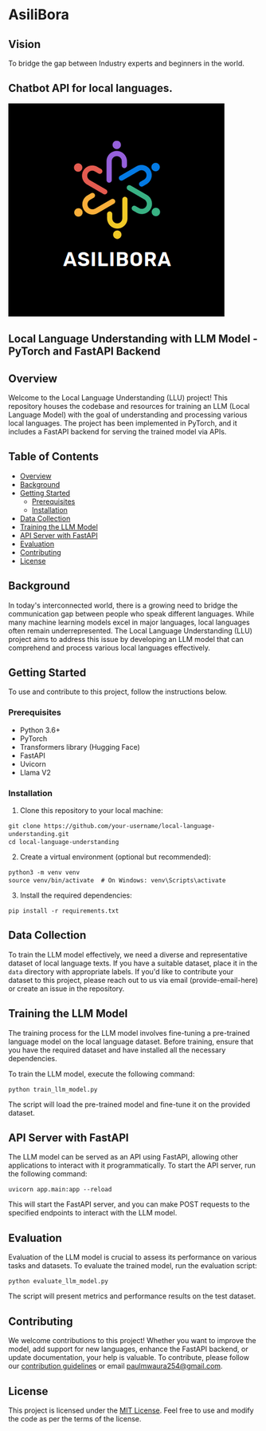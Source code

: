 # AsiliBora 

## Vision
To bridge the gap between Industry experts and beginners in the world.

## Chatbot API for local languages.

![AsiliBora Logo](./images/logo.png)


## Local Language Understanding with LLM Model - PyTorch and FastAPI Backend

## Overview

Welcome to the Local Language Understanding (LLU) project! This repository houses the codebase and resources for training an LLM (Local Language Model) with the goal of understanding and processing various local languages. The project has been implemented in PyTorch, and it includes a FastAPI backend for serving the trained model via APIs.

## Table of Contents

- [Overview](#overview)
- [Background](#background)
- [Getting Started](#getting-started)
  - [Prerequisites](#prerequisites)
  - [Installation](#installation)
- [Data Collection](#data-collection)
- [Training the LLM Model](#training-the-llm-model)
- [API Server with FastAPI](#api-server-with-fastapi)
- [Evaluation](#evaluation)
- [Contributing](#contributing)
- [License](#license)

## Background

In today's interconnected world, there is a growing need to bridge the communication gap between people who speak different languages. While many machine learning models excel in major languages, local languages often remain underrepresented. The Local Language Understanding (LLU) project aims to address this issue by developing an LLM model that can comprehend and process various local languages effectively.

## Getting Started

To use and contribute to this project, follow the instructions below.

### Prerequisites

- Python 3.6+
- PyTorch
- Transformers library (Hugging Face)
- FastAPI
- Uvicorn
- Llama V2

### Installation

1. Clone this repository to your local machine:

```
git clone https://github.com/your-username/local-language-understanding.git
cd local-language-understanding
```

2. Create a virtual environment (optional but recommended):

```
python3 -m venv venv
source venv/bin/activate  # On Windows: venv\Scripts\activate
```

3. Install the required dependencies:

```
pip install -r requirements.txt
```

## Data Collection

To train the LLM model effectively, we need a diverse and representative dataset of local language texts. If you have a suitable dataset, place it in the `data` directory with appropriate labels. If you'd like to contribute your dataset to this project, please reach out to us via email (provide-email-here) or create an issue in the repository.

## Training the LLM Model

The training process for the LLM model involves fine-tuning a pre-trained language model on the local language dataset. Before training, ensure that you have the required dataset and have installed all the necessary dependencies.

To train the LLM model, execute the following command:

```
python train_llm_model.py
```

The script will load the pre-trained model and fine-tune it on the provided dataset.

## API Server with FastAPI

The LLM model can be served as an API using FastAPI, allowing other applications to interact with it programmatically. To start the API server, run the following command:

```
uvicorn app.main:app --reload
```

This will start the FastAPI server, and you can make POST requests to the specified endpoints to interact with the LLM model.

## Evaluation

Evaluation of the LLM model is crucial to assess its performance on various tasks and datasets. To evaluate the trained model, run the evaluation script:

```
python evaluate_llm_model.py
```

The script will present metrics and performance results on the test dataset.

## Contributing

We welcome contributions to this project! Whether you want to improve the model, add support for new languages, enhance the FastAPI backend, or update documentation, your help is valuable. To contribute, please follow our [contribution guidelines](CONTRIBUTING.md) or email [paulmwaura254@gmail.com](paulmwaura@gmail.com).

## License

This project is licensed under the [MIT License](LICENSE). Feel free to use and modify the code as per the terms of the license.
